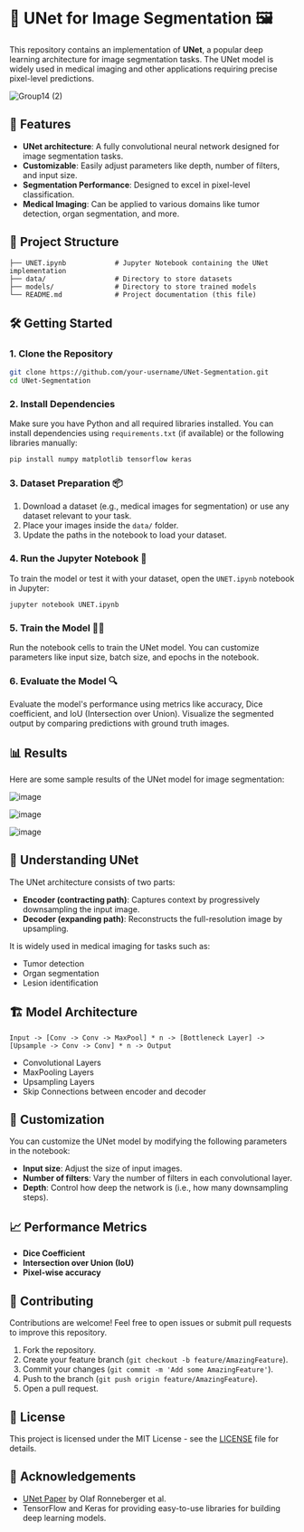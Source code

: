 # 🧬 UNet for Image Segmentation 🖼️

This repository contains an implementation of **UNet**, a popular deep learning architecture for image segmentation tasks. The UNet model is widely used in medical imaging and other applications requiring precise pixel-level predictions.

![Group14 (2)](https://github.com/user-attachments/assets/17aa2c63-6cf8-458d-9e98-9a5059980478)


## 🚀 Features

- **UNet architecture**: A fully convolutional neural network designed for image segmentation tasks.
- **Customizable**: Easily adjust parameters like depth, number of filters, and input size.
- **Segmentation Performance**: Designed to excel in pixel-level classification.
- **Medical Imaging**: Can be applied to various domains like tumor detection, organ segmentation, and more.

## 📁 Project Structure

```
├── UNET.ipynb            # Jupyter Notebook containing the UNet implementation
├── data/                 # Directory to store datasets
├── models/               # Directory to store trained models
└── README.md             # Project documentation (this file)
```

## 🛠️ Getting Started

### 1. Clone the Repository
```bash
git clone https://github.com/your-username/UNet-Segmentation.git
cd UNet-Segmentation
```

### 2. Install Dependencies
Make sure you have Python and all required libraries installed. You can install dependencies using `requirements.txt` (if available) or the following libraries manually:

```bash
pip install numpy matplotlib tensorflow keras
```

### 3. Dataset Preparation 📦

1. Download a dataset (e.g., medical images for segmentation) or use any dataset relevant to your task.
2. Place your images inside the `data/` folder.
3. Update the paths in the notebook to load your dataset.

### 4. Run the Jupyter Notebook 📓

To train the model or test it with your dataset, open the `UNET.ipynb` notebook in Jupyter:

```bash
jupyter notebook UNET.ipynb
```

### 5. Train the Model 🏋️‍♂️

Run the notebook cells to train the UNet model. You can customize parameters like input size, batch size, and epochs in the notebook.

### 6. Evaluate the Model 🔍

Evaluate the model's performance using metrics like accuracy, Dice coefficient, and IoU (Intersection over Union). Visualize the segmented output by comparing predictions with ground truth images.

## 📊 Results

Here are some sample results of the UNet model for image segmentation:

![image](https://github.com/user-attachments/assets/3bbc1657-bcbe-4dfe-8eff-1c169bce0982)

![image](https://github.com/user-attachments/assets/7341702f-28ae-4fab-889b-db9ea29d32c6)

![image](https://github.com/user-attachments/assets/b7b4f613-929a-463d-a135-6f13f7e49a11)






## 🧠 Understanding UNet

The UNet architecture consists of two parts:
- **Encoder (contracting path)**: Captures context by progressively downsampling the input image.
- **Decoder (expanding path)**: Reconstructs the full-resolution image by upsampling.

It is widely used in medical imaging for tasks such as:
- Tumor detection
- Organ segmentation
- Lesion identification

## 🏗️ Model Architecture

```
Input -> [Conv -> Conv -> MaxPool] * n -> [Bottleneck Layer] -> [Upsample -> Conv -> Conv] * n -> Output
```

- Convolutional Layers
- MaxPooling Layers
- Upsampling Layers
- Skip Connections between encoder and decoder

## 🧩 Customization

You can customize the UNet model by modifying the following parameters in the notebook:
- **Input size**: Adjust the size of input images.
- **Number of filters**: Vary the number of filters in each convolutional layer.
- **Depth**: Control how deep the network is (i.e., how many downsampling steps).

## 📈 Performance Metrics

- **Dice Coefficient**
- **Intersection over Union (IoU)**
- **Pixel-wise accuracy**

## 🤝 Contributing

Contributions are welcome! Feel free to open issues or submit pull requests to improve this repository.

1. Fork the repository.
2. Create your feature branch (`git checkout -b feature/AmazingFeature`).
3. Commit your changes (`git commit -m 'Add some AmazingFeature'`).
4. Push to the branch (`git push origin feature/AmazingFeature`).
5. Open a pull request.

## 📄 License

This project is licensed under the MIT License - see the [LICENSE](LICENSE) file for details.

## 🙏 Acknowledgements

- [UNet Paper](https://arxiv.org/abs/1505.04597) by Olaf Ronneberger et al.
- TensorFlow and Keras for providing easy-to-use libraries for building deep learning models.
